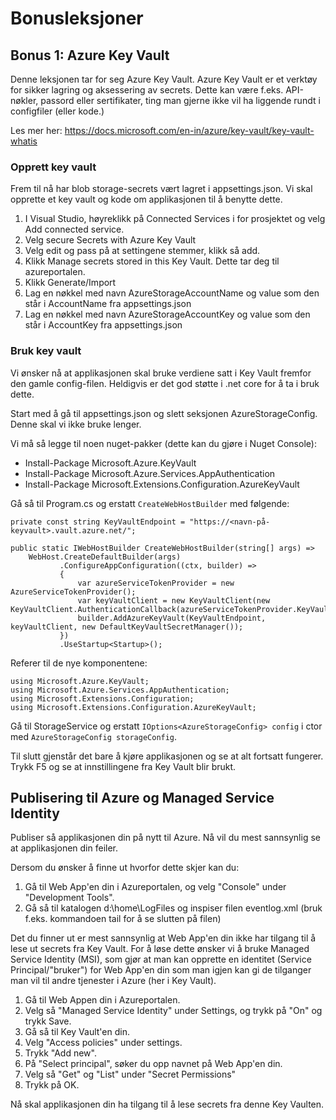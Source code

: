 # Bonusleksjoner

## Bonus 1: Azure Key Vault

Denne leksjonen tar for seg Azure Key Vault. Azure Key Vault er et verktøy for sikker lagring og aksessering av secrets. Dette kan være f.eks. API-nøkler, passord eller sertifikater, ting man gjerne ikke vil ha liggende rundt i configfiler (eller kode.)

Les mer her: https://docs.microsoft.com/en-in/azure/key-vault/key-vault-whatis

### Opprett key vault

Frem til nå har blob storage-secrets vært lagret i appsettings.json. Vi skal opprette et key vault og kode om applikasjonen til å benytte dette.

1. I Visual Studio, høyreklikk på Connected Services i for prosjektet og velg Add connected service.
2. Velg secure Secrets with Azure Key Vault
3. Velg edit og pass på at settingene stemmer, klikk så add.
4. Klikk Manage secrets stored in this Key Vault. Dette tar deg til azureportalen.
5. Klikk Generate/Import
6. Lag en nøkkel med navn AzureStorageAccountName og value som den står i AccountName fra appsettings.json
7. Lag en nøkkel med navn AzureStorageAccountKey og value som den står i AccountKey fra appsettings.json

### Bruk key vault

Vi ønsker nå at applikasjonen skal bruke verdiene satt i Key Vault fremfor den gamle config-filen. Heldigvis er det god støtte i .net core for å ta i bruk dette.

Start med å gå til appsettings.json og slett seksjonen AzureStorageConfig. Denne skal vi ikke bruke lenger.

Vi må så legge til noen nuget-pakker (dette kan du gjøre i Nuget Console):

* Install-Package Microsoft.Azure.KeyVault
* Install-Package Microsoft.Azure.Services.AppAuthentication
* Install-Package Microsoft.Extensions.Configuration.AzureKeyVault

Gå så til Program.cs og erstatt `CreateWebHostBuilder` med følgende:

```
private const string KeyVaultEndpoint = "https://<navn-på-keyvault>.vault.azure.net/";

public static IWebHostBuilder CreateWebHostBuilder(string[] args) =>
    WebHost.CreateDefaultBuilder(args)
           .ConfigureAppConfiguration((ctx, builder) =>
           {
               var azureServiceTokenProvider = new AzureServiceTokenProvider();
               var keyVaultClient = new KeyVaultClient(new KeyVaultClient.AuthenticationCallback(azureServiceTokenProvider.KeyVaultTokenCallback));
               builder.AddAzureKeyVault(KeyVaultEndpoint, keyVaultClient, new DefaultKeyVaultSecretManager());
           })
           .UseStartup<Startup>();
```

Referer til de nye komponentene:

```
using Microsoft.Azure.KeyVault;
using Microsoft.Azure.Services.AppAuthentication;
using Microsoft.Extensions.Configuration;
using Microsoft.Extensions.Configuration.AzureKeyVault;
```

Gå til StorageService og erstatt `IOptions<AzureStorageConfig> config` i ctor med `AzureStorageConfig storageConfig`.

Til slutt gjenstår det bare å kjøre applikasjonen og se at alt fortsatt fungerer. Trykk F5 og se at innstillingene fra Key Vault blir brukt.


## Publisering til Azure og Managed Service Identity 

Publiser så applikasjonen din på nytt til Azure. Nå vil du mest sannsynlig se at applikasjonen din feiler.

Dersom du ønsker å finne ut hvorfor dette skjer kan du:

1. Gå til Web App'en din i Azureportalen, og velg "Console" under "Development Tools".
2. Gå så til katalogen d:\home\LogFiles og inspiser filen eventlog.xml (bruk f.eks. kommandoen tail for å se slutten på filen)

Det du finner ut er mest sannsynlig at Web App'en din ikke har tilgang til å lese ut secrets fra Key Vault. For å løse dette ønsker
vi å bruke Managed Service Identity (MSI), som gjør at man kan opprette en identitet (Service Principal/"bruker") for Web App'en din som man igjen kan gi de tilganger man vil til andre tjenester i Azure (her i Key Vault).

1. Gå til Web Appen din i Azureportalen.
2. Velg så "Managed Service Identity" under Settings, og trykk på "On" og trykk Save.
3. Gå så til Key Vault'en din.
4. Velg "Access policies" under settings.
5. Trykk "Add new".
6. På "Select principal", søker du opp navnet på Web App'en din.
7. Velg så "Get" og "List" under "Secret Permissions"
8. Trykk på OK.

Nå skal applikasjonen din ha tilgang til å lese secrets fra denne Key Vaulten.
